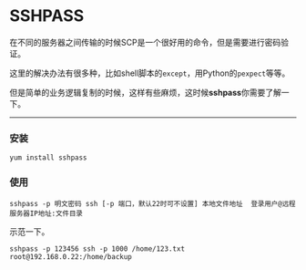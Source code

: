 # SSHPASS

在不同的服务器之间传输的时候SCP是一个很好用的命令，但是需要进行密码验证。

这里的解决办法有很多种，比如shell脚本的`except`，用Python的`pexpect`等等。

但是简单的业务逻辑复制的时候，这样有些麻烦，这时候**sshpass**你需要了解一下。

-----
### 安装  
```shell
yum install sshpass
```

### 使用
```shell
sshpass -p 明文密码 ssh [-p 端口，默认22时可不设置] 本地文件地址  登录用户@远程服务器IP地址:文件目录
```

示范一下。

```shell
sshpass -p 123456 ssh -p 1000 /home/123.txt  root@192.168.0.22:/home/backup
```

